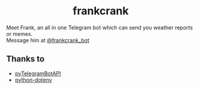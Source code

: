 <h1 align=middle> frankcrank </h1>

Meet Frank, an all in one Telegram bot which can send you weather reports or memes.<br>
Message him at [@frankcrank_bot](https://t.me/frankcrank_bot)

## Thanks to
 - [pyTelegramBotAPI](https://github.com/eternnoir/pyTelegramBotAPI) 
 - [python-dotenv](https://github.com/theskumar/python-dotenv)
